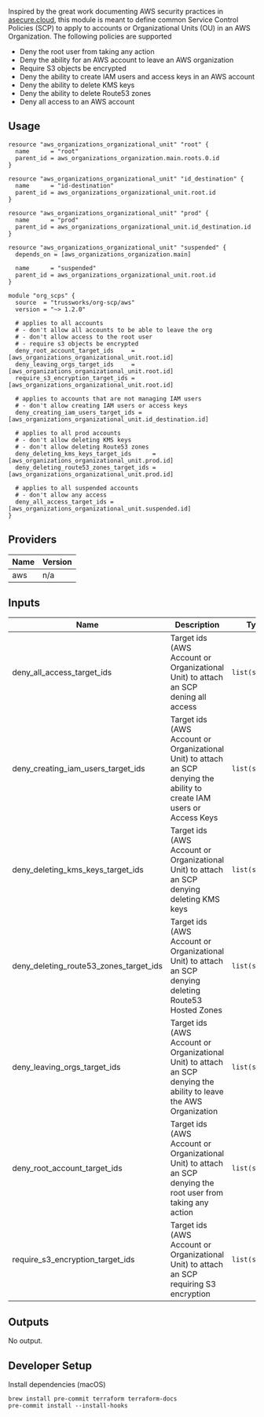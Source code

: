 Inspired by the great work documenting AWS security practices in [asecure.cloud](https://asecure.cloud/whatsnew), this module is meant to define common Service Control Policies (SCP) to apply to accounts or Organizational Units (OU) in an AWS Organization. The following policies are supported

* Deny the root user from taking any action
* Deny the ability for an AWS account to leave an AWS organization
* Require S3 objects be encrypted
* Deny the ability to create IAM users and access keys in an AWS account
* Deny the ability to delete KMS keys
* Deny the ability to delete Route53 zones
* Deny all access to an AWS account

## Usage

```hcl
resource "aws_organizations_organizational_unit" "root" {
  name      = "root"
  parent_id = aws_organizations_organization.main.roots.0.id
}

resource "aws_organizations_organizational_unit" "id_destination" {
  name      = "id-destination"
  parent_id = aws_organizations_organizational_unit.root.id
}

resource "aws_organizations_organizational_unit" "prod" {
  name      = "prod"
  parent_id = aws_organizations_organizational_unit.id_destination.id
}

resource "aws_organizations_organizational_unit" "suspended" {
  depends_on = [aws_organizations_organization.main]

  name      = "suspended"
  parent_id = aws_organizations_organizational_unit.root.id
}

module "org_scps" {
  source  = "trussworks/org-scp/aws"
  version = "~> 1.2.0"

  # applies to all accounts
  # - don't allow all accounts to be able to leave the org
  # - don't allow access to the root user
  # - require s3 objects be encrypted
  deny_root_account_target_ids     = [aws_organizations_organizational_unit.root.id]
  deny_leaving_orgs_target_ids     = [aws_organizations_organizational_unit.root.id]
  require_s3_encryption_target_ids = [aws_organizations_organizational_unit.root.id]

  # applies to accounts that are not managing IAM users
  # - don't allow creating IAM users or access keys
  deny_creating_iam_users_target_ids = [aws_organizations_organizational_unit.id_destination.id]

  # applies to all prod accounts
  # - don't allow deleting KMS keys
  # - don't allow deleting Route53 zones
  deny_deleting_kms_keys_target_ids      = [aws_organizations_organizational_unit.prod.id]
  deny_deleting_route53_zones_target_ids = [aws_organizations_organizational_unit.prod.id]

  # applies to all suspended accounts
  # - don't allow any access
  deny_all_access_target_ids = [aws_organizations_organizational_unit.suspended.id]
}
```

<!-- BEGINNING OF PRE-COMMIT-TERRAFORM DOCS HOOK -->
## Providers

| Name | Version |
|------|---------|
| aws | n/a |

## Inputs

| Name | Description | Type | Default | Required |
|------|-------------|------|---------|:-----:|
| deny\_all\_access\_target\_ids | Target ids (AWS Account or Organizational Unit) to attach an SCP dening all access | `list(string)` | `[]` | no |
| deny\_creating\_iam\_users\_target\_ids | Target ids (AWS Account or Organizational Unit) to attach an SCP denying the ability to create IAM users or Access Keys | `list(string)` | `[]` | no |
| deny\_deleting\_kms\_keys\_target\_ids | Target ids (AWS Account or Organizational Unit) to attach an SCP denying deleting KMS keys | `list(string)` | `[]` | no |
| deny\_deleting\_route53\_zones\_target\_ids | Target ids (AWS Account or Organizational Unit) to attach an SCP denying deleting Route53 Hosted Zones | `list(string)` | `[]` | no |
| deny\_leaving\_orgs\_target\_ids | Target ids (AWS Account or Organizational Unit) to attach an SCP denying the ability to leave the AWS Organization | `list(string)` | `[]` | no |
| deny\_root\_account\_target\_ids | Target ids (AWS Account or Organizational Unit) to attach an SCP denying the root user from taking any action | `list(string)` | `[]` | no |
| require\_s3\_encryption\_target\_ids | Target ids (AWS Account or Organizational Unit) to attach an SCP requiring S3 encryption | `list(string)` | `[]` | no |

## Outputs

No output.

<!-- END OF PRE-COMMIT-TERRAFORM DOCS HOOK -->

## Developer Setup

Install dependencies (macOS)

```shell
brew install pre-commit terraform terraform-docs
pre-commit install --install-hooks
```

